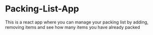 # Packing-List-App
This is a react app  where you can manage your packing list by adding, removing items and see how many items you have already packed
